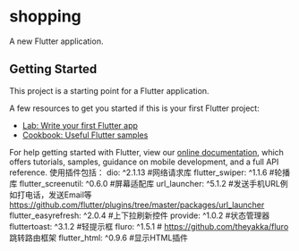 # shopping

A new Flutter application.

## Getting Started

This project is a starting point for a Flutter application.

A few resources to get you started if this is your first Flutter project:

- [Lab: Write your first Flutter app](https://flutter.io/docs/get-started/codelab)
- [Cookbook: Useful Flutter samples](https://flutter.io/docs/cookbook)

For help getting started with Flutter, view our 
[online documentation](https://flutter.io/docs), which offers tutorials, 
samples, guidance on mobile development, and a full API reference.
使用插件包括：
dio: ^2.1.13 #网络请求库
flutter_swiper: ^1.1.6 #轮播库
flutter_screenutil: ^0.6.0 #屏幕适配库
url_launcher: ^5.1.2 #发送手机URL例如打电话，发送Email等   https://github.com/flutter/plugins/tree/master/packages/url_launcher
flutter_easyrefresh: ^2.0.4 #上下拉刷新控件
provide: ^1.0.2 #状态管理器
fluttertoast: ^3.1.2 #轻提示框
fluro: ^1.5.1 # https://github.com/theyakka/fluro 跳转路由框架
flutter_html: ^0.9.6 #显示HTML插件
